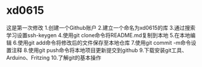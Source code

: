 # xd0615

这是第一次修改
1.创建一个Github账户
2.建立一个命名为xd0615的库
3.通过搜索学习设置ssh-keygen
4.使用git clone命令将README.md复制到本地
5.在本地编辑
6.使用git add命令将修改后的文件保存至本地仓库
7.使用git commit -m命令设置注释
8.使用git push命令将本地项目更新提交到github
9.下载安装git工具、Arduino、Fritzing
10.了解git的基本操作

